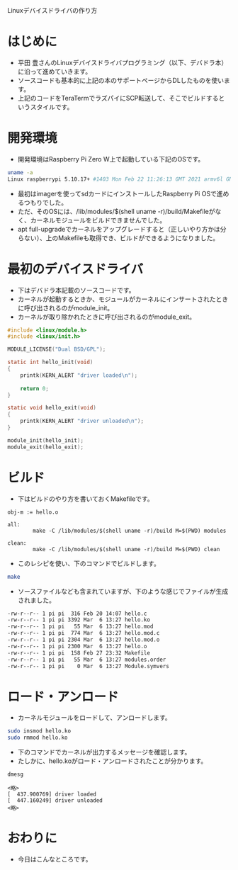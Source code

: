 Linuxデバイスドライバの作り方

# はじめに

- 平田 豊さんのLinuxデバイスドライバプログラミング（以下、デバドラ本）に沿って進めていきます。
- ソースコードも基本的に上記の本のサポートページからDLしたものを使います。
- 上記のコードをTeraTermでラズパイにSCP転送して、そこでビルドするというスタイルです。

# 開発環境

- 開発環境はRaspberry Pi Zero W上で起動している下記のOSです。

```sh
uname -a
Linux raspberrypi 5.10.17+ #1403 Mon Feb 22 11:26:13 GMT 2021 armv6l GNU/Linux
```

- 最初はimagerを使ってsdカードにインストールしたRaspberry Pi OSで進めるつもりでした。
- ただ、そのOSには、/lib/modules/$(shell uname -r)/build/Makefileがなく、カーネルモジュールをビルドできませんでした。
- apt full-upgradeでカーネルをアップグレードすると（正しいやり方かは分らない）、上のMakefileも取得でき、ビルドができるようになりました。

# 最初のデバイスドライバ

- 下はデバドラ本記載のソースコードです。
- カーネルが起動するときか、モジュールがカーネルにインサートされたときに呼び出されるのがmodule_init。
- カーネルが取り除かれたときに呼び出されるのがmodule_exit。

```c
#include <linux/module.h>
#include <linux/init.h>

MODULE_LICENSE("Dual BSD/GPL");

static int hello_init(void)
{
	printk(KERN_ALERT "driver loaded\n");
		
	return 0;
}

static void hello_exit(void)
{
	printk(KERN_ALERT "driver unloaded\n");
}

module_init(hello_init);
module_exit(hello_exit);
```

# ビルド

- 下はビルドのやり方を書いておくMakefileです。


```
obj-m := hello.o

all:
		make -C /lib/modules/$(shell uname -r)/build M=$(PWD) modules

clean:
		make -C /lib/modules/$(shell uname -r)/build M=$(PWD) clean
```

- このレシピを使い、下のコマンドでビルドします。

```sh
make
```

- ソースファイルなども含まれていますが、下のような感じでファイルが生成されました。

```sh
-rw-r--r-- 1 pi pi  316 Feb 20 14:07 hello.c
-rw-r--r-- 1 pi pi 3392 Mar  6 13:27 hello.ko
-rw-r--r-- 1 pi pi   55 Mar  6 13:27 hello.mod
-rw-r--r-- 1 pi pi  774 Mar  6 13:27 hello.mod.c
-rw-r--r-- 1 pi pi 2304 Mar  6 13:27 hello.mod.o
-rw-r--r-- 1 pi pi 2300 Mar  6 13:27 hello.o
-rw-r--r-- 1 pi pi  158 Feb 27 23:32 Makefile
-rw-r--r-- 1 pi pi   55 Mar  6 13:27 modules.order
-rw-r--r-- 1 pi pi    0 Mar  6 13:27 Module.symvers
```

# ロード・アンロード

- カーネルモジュールをロードして、アンロードします。

```sh
sudo insmod hello.ko
sudo rmmod hello.ko
```

- 下のコマンドでカーネルが出力するメッセージを確認します。
- たしかに、hello.koがロード・アンロードされたことが分かります。

```
dmesg

<略>
[  437.900769] driver loaded
[  447.160249] driver unloaded
<略>
```

# おわりに
- 今日はこんなところです。
